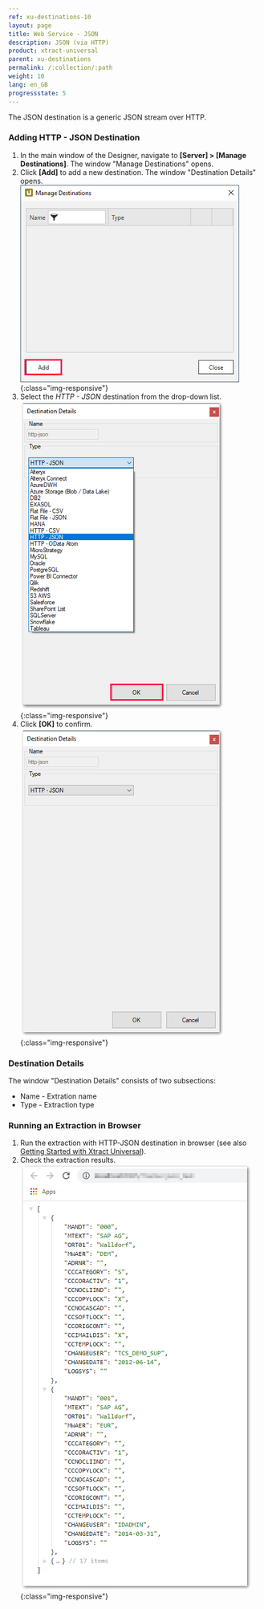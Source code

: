 ```yaml
---
ref: xu-destinations-10
layout: page
title: Web Service - JSON
description: JSON (via HTTP)
product: xtract-universal
parent: xu-destinations
permalink: /:collection/:path
weight: 10
lang: en_GB
progressstate: 5
---
```


The JSON destination is a generic JSON stream over HTTP. 

### Adding HTTP - JSON Destination

1. In the main window of the Designer, navigate to **[Server] > [Manage Destinations]**. The window "Manage Destinations" opens.
2. Click **[Add]** to add a new destination. The window "Destination Details" opens.
![JSON-Destination-Details](/img/content/xu/xu_manage-destinations.png){:class="img-responsive"}
3. Select the *HTTP - JSON* destination from the drop-down list.
![JSON-Destination-Details](/img/content/xu/json/json-destination-det.png){:class="img-responsive"}
4. Click **[OK]** to confirm.
![JSON-Destination-Details](/img/content/xu/json/JSON-Destination-Details.png){:class="img-responsive"}

### Destination Details
The window "Destination Details" consists of two subsections:
- Name - Extration name
- Type - Extraction type

### Running an Extraction in Browser
1. Run the extraction with HTTP-JSON destination in browser (see also [Getting Started with Xtract Universal](../getting-started-xu/run-an-extraction)).
2. Check the extraction results.
![JSON-Extraction-in-Browser](/img/content/xu/json/json_run-in-browser.png){:class="img-responsive"}


